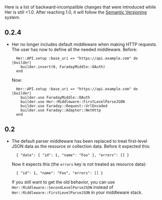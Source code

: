 Here is a list of backward-incompatible changes that were introduced while Her is still \<1.0. After reaching 1.0, it will follow the [Semantic Versioning](http://semver.org/) system.

## 0.2.4

* Her no longer includes default middleware when making HTTP requests. The user has now to define all the needed middleware. Before:

        Her::API.setup :base_uri => "https://api.example.com" do |builder|
          builder.insert(0, FaradayMiddle::OAuth)
        end

  Now:
    
        Her::API.setup :base_uri => "https://api.example.com" do |builder|
          builder.use FaradayMiddle::OAuth
          builder.use Her::Middleware::FirstLevelParseJSON
          builder.use Faraday::Request::UrlEncoded
          builder.use Faraday::Adapter::NetHttp
        end

## 0.2

* The default parser middleware has been replaced to treat first-level JSON data as the resource or collection data. Before it expected this:

        { "data": { "id": 1, "name": "Foo" }, "errors": [] }
        
   Now it expects this (the `errors` key is not treated as resource data):
   
        { "id": 1, "name": "Foo", "errors": [] }
      
   If you still want to get the old behavior, you can use `Her::Middleware::SecondLevelParseJSON` instead of `Her::Middleware::FirstLevelParseJSON` in your middleware stack.